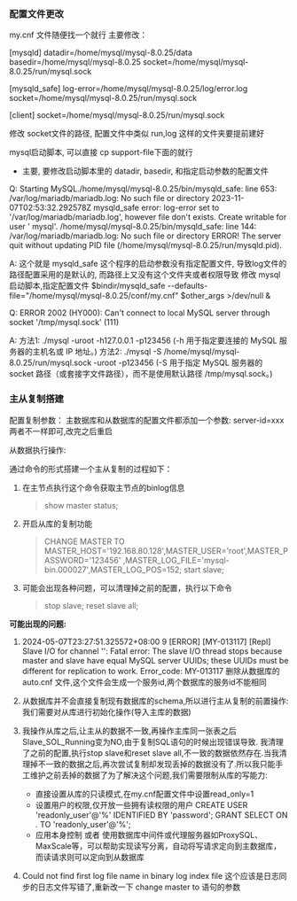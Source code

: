 ### 配置文件更改

my.cnf 文件随便找一个就行
主要修改：

[mysqld]
datadir=/home/mysql/mysql-8.0.25/data
basedir=/home/mysql/mysql-8.0.25
socket=/home/mysql/mysql-8.0.25/run/mysql.sock

[mysqld_safe]
log-error=/home/mysql/mysql-8.0.25/log/error.log
socket=/home/mysql/mysql-8.0.25/run/mysql.sock

[client]
socket=/home/mysql/mysql-8.0.25/run/mysql.sock

修改 socket文件的路径, 配置文件中类似 run,log 这样的文件夹要提前建好

mysql启动脚本, 可以直接 cp support-file下面的就行

* 主要, 要修改启动脚本里的
  datadir, basedir, 和指定启动参数的配置文件

Q:
Starting MySQL./home/mysql/mysql-8.0.25/bin/mysqld_safe: line 653: /var/log/mariadb/mariadb.log: No such file or
directory
2023-11-07T02:53:32.292578Z mysqld_safe error: log-error set to '/var/log/mariadb/mariadb.log', however file don't
exists. Create writable for user '
mysql'.
/home/mysql/mysql-8.0.25/bin/mysqld_safe: line 144: /var/log/mariadb/mariadb.log: No such file or directory
ERROR! The server quit without updating PID file (/home/mysql/mysql-8.0.25/run/mysqld.pid).

A:
这个就是 mysqld_safe 这个程序的启动参数没有指定配置文件, 导致log文件的路径配置采用的是默认的, 而路径上又没有这个文件夹或者权限导致
修改 mysql 启动脚本,指定配置文件 $bindir/mysqld_safe --defaults-file="/home/mysql/mysql-8.0.25/conf/my.cnf"
$other_args >/dev/null &

Q:
ERROR 2002 (HY000): Can't connect to local MySQL server through socket '/tmp/mysql.sock' (111)

A:
方法1: ./mysql -uroot -h127.0.0.1 -p123456 (-h 用于指定要连接的 MySQL 服务器的主机名或 IP 地址。)
方法2: ./mysql -S /home/mysql/mysql-8.0.25/run/mysql.sock -uroot -p123456 (-S 用于指定 MySQL 服务器的 socket
路径（或套接字文件路径），而不是使用默认路径 /tmp/mysql.sock。)

### 主从复制搭建

配置复制参数：
主数据库和从数据库的配置文件都添加一个参数: server-id=xxx
两者不一样即可,改完之后重启

从数据执行操作:

通过命令的形式搭建一个主从复制的过程如下：

1. 在主节点执行这个命令获取主节点的binlog信息

   > show master status;

2. 开启从库的复制功能

   > CHANGE MASTER TO MASTER_HOST='192.168.80.128',MASTER_USER='root',MASTER_PASSWORD='123456'
   > ,MASTER_LOG_FILE='mysql-bin.000027',MASTER_LOG_POS=152;
   > start slave;

3. 可能会出现各种问题，可以清理掉之前的配置，执行以下命令

   > stop slave;
   > reset slave all;

**可能出现的问题:**

1. 2024-05-07T23:27:51.325572+08:00 9 [ERROR] [MY-013117] [Repl] Slave I/O for channel '': Fatal error: The slave I/O
   thread stops because master and slave have equal MySQL server UUIDs; these UUIDs must be different for replication to
   work. Error_code: MY-013117
   删除从数据库的 auto.cnf 文件,这个文件会生成一个服务id,两个数据库的服务id不能相同
2. 从数据库并不会直接复制现有数据库的schema,所以进行主从复制的前置操作:我们需要对从库进行初始化操作(导入主库的数据)
3. 我操作从库之后,让主从的数据不一致,再操作主库同一张表之后Slave_SOL_Running变为NO,由于复制SQL语句的时候出现错误导致.
   我清理了之前的配置,执行stop slave和reset slave
   all,不一致的数据依然存在.当我清理掉不一致的数据之后,再次尝试复制却发现丢掉的数据没有了.所以我只能手工维护之前丢掉的数据了为了解决这个问题,我们需要限制从库的写能力:

    - 直接设置从库的只读模式,在my.cnf配置文件中设置read_only=1
    - 设置用户的权限,仅开放一些拥有读权限的用户
      CREATE USER 'readonly_user'@'%' IDENTIFIED BY 'password';
      GRANT SELECT ON *.* TO 'readonly_user'@'%';
    - 应用本身控制 或者 使用数据库中间件或代理服务器如ProxySQL、MaxScale等，可以帮助实现读写分离，自动将写请求定向到主数据库，而读请求则可以定向到从数据库
4. Could not find first log file name in binary log index file
   这个应该是日志同步的日志文件写错了,重新改一下 change master to 语句的参数

